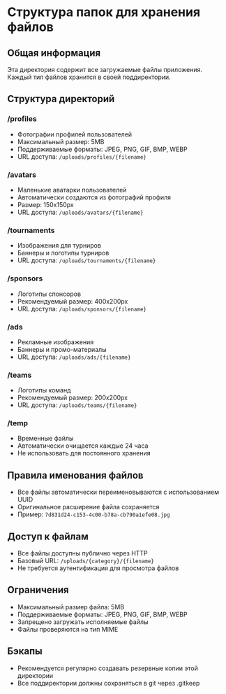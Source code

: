 # Структура папок для хранения файлов

## Общая информация
Эта директория содержит все загружаемые файлы приложения. Каждый тип файлов хранится в своей поддиректории.

## Структура директорий

### /profiles
- Фотографии профилей пользователей
- Максимальный размер: 5MB
- Поддерживаемые форматы: JPEG, PNG, GIF, BMP, WEBP
- URL доступа: `/uploads/profiles/{filename}`

### /avatars
- Маленькие аватарки пользователей
- Автоматически создаются из фотографий профиля
- Размер: 150x150px
- URL доступа: `/uploads/avatars/{filename}`

### /tournaments
- Изображения для турниров
- Баннеры и логотипы турниров
- URL доступа: `/uploads/tournaments/{filename}`

### /sponsors
- Логотипы спонсоров
- Рекомендуемый размер: 400x200px
- URL доступа: `/uploads/sponsors/{filename}`

### /ads
- Рекламные изображения
- Баннеры и промо-материалы
- URL доступа: `/uploads/ads/{filename}`

### /teams
- Логотипы команд
- Рекомендуемый размер: 200x200px
- URL доступа: `/uploads/teams/{filename}`

### /temp
- Временные файлы
- Автоматически очищается каждые 24 часа
- Не использовать для постоянного хранения

## Правила именования файлов
- Все файлы автоматически переименовываются с использованием UUID
- Оригинальное расширение файла сохраняется
- Пример: `7d831d24-c153-4c00-b78a-cb790a1efe08.jpg`

## Доступ к файлам
- Все файлы доступны публично через HTTP
- Базовый URL: `/uploads/{category}/{filename}`
- Не требуется аутентификация для просмотра файлов

## Ограничения
- Максимальный размер файла: 5MB
- Поддерживаемые форматы: JPEG, PNG, GIF, BMP, WEBP
- Запрещено загружать исполняемые файлы
- Файлы проверяются на тип MIME

## Бэкапы
- Рекомендуется регулярно создавать резервные копии этой директории
- Все поддиректории должны сохраняться в git через .gitkeep 